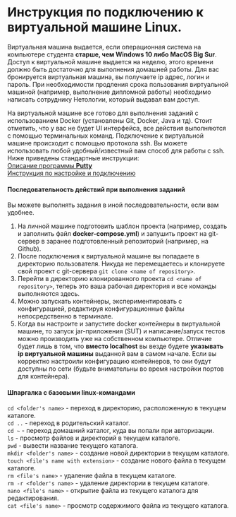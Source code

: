 # Инструкция по подключению к виртуальной машине Linux.

Виртуальная машина выдается, если операционная система на компьютере студента **старше, чем Windows 10 либо MacOS Big Sur**. Доступ к виртуальной машине выдается на неделю, этого времени должно быть достаточно для выполнения домашней работы. Для вас бронируется виртуальная машина, вы получаете ip адрес, логин и пароль. При необходимости продления срока пользования виртуальной машиной (например, выполнение дипломной работы) необходимо написать сотруднику Нетологии, который выдавал вам доступ.

На виртуальной машине все готово для выполнения заданий с использованием Docker (установлены Git, Docker, Java и тд). Стоит отметить, что у вас не будет UI интерфейса, все действия выполняются с помощью терминальных команд.
Подключение к виртуальной машине происходит с помощью протокола ssh. Вы можете использовать любой удобный/известный вам способ для работы с ssh. Ниже приведены стандартные инструкции:  
[Описание программы **Putty**](https://timeweb.com/ru/help/display/DOC/PuTTY)  
[Инструкция по настройке и подключению](https://timeweb.com/ru/community/articles/vse-o-putty-ustanovka-nastroyka-osnovnye-komandy)

#### Последовательность действий при выполнения заданий
Вы можете выполнять задания в иной последовательности, если вам удобнее.
1. На личной машине подготовить шаблон проекта (например, создать и заполнить файл **docker-compose.yml**) и запушить проект на git-сервер в заранее подготовленный репозиторий (например, на Github).
2. После подключения к виртуальной машине вы попадаете в директорию пользователя. Никуда не перемещаетесь и клонируете свой проект с git-сервера `git clone <name of repository>`.
3. Перейти в директорию клонированного проекта `cd <name of repository>`, теперь это ваша рабочая директория и все команды выполняются здесь.
4. Можно запускать контейнеры, экспериментировать с конфигурацией, редактируя конфигурационные файлы непосредственно в терминале.
5. Когда вы настроите и запустите docker контейнеры в виртуальной машине, то запуск jar-приложения (SUT) и написание/запуск тестов можно производить уже на собственном компьютере. Отличие будет лишь в том, что **вместо localhost** вы везде будете **указывать ip виртуальной машины** выданной вам в самом начале. Если вы корректно настроили конфигурацию контейнеров, то они будут доступны по сети (будьте внимательны во время настройки портов для контейнера).

#### Шпаргалка с базовыми linux-командами
`cd <folder's name>` - переход в директорию, расположенную в текущем каталоге.  
`cd ..` - переход в родительский каталог.  
`cd ~` - переход домашний каталог, куда вы попали при авторизации.  
`ls` - просмотр файлов и директорий в текущем каталоге.  
`pwd` - вывести название текущего каталога.  
`mkdir <folder's name>` - создание новой директории в текущем каталоге.  
`touch <file's name with extension>` - создание нового файла в текущем каталоге.  
`rm <file's name>` - удаление файла в текущем каталоге.  
`rm -r <folder's name>` - удаление директории в текущем каталоге.  
`nano <file's name>` - открытие файла из текущего каталога для редактирования.  
`cat <file's name>` - просмотр содержимого файла из текущего каталога.
